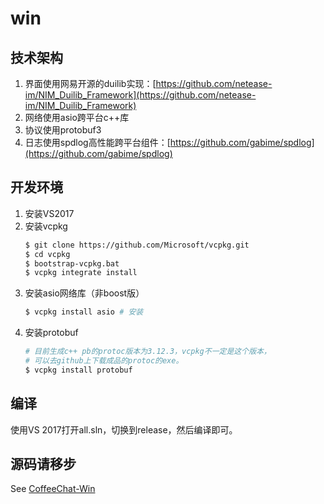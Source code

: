 # win

## 技术架构
1. 界面使用网易开源的duilib实现：[https://github.com/netease-im/NIM_Duilib_Framework](https://github.com/netease-im/NIM_Duilib_Framework)
2. 网络使用asio跨平台c++库
3. 协议使用protobuf3
4. 日志使用spdlog高性能跨平台组件：[https://github.com/gabime/spdlog](https://github.com/gabime/spdlog)

## 开发环境

1. 安装VS2017
2. 安装vcpkg
   ```bash
   $ git clone https://github.com/Microsoft/vcpkg.git
   $ cd vcpkg
   $ bootstrap-vcpkg.bat
   $ vcpkg integrate install
   ```
3. 安装asio网络库（非boost版）
   ```bash
   $ vcpkg install asio # 安装
   ```
4. 安装protobuf
   ```bash
   # 目前生成c++ pb的protoc版本为3.12.3，vcpkg不一定是这个版本，
   # 可以去github上下载成品的protoc的exe。
   $ vcpkg install protobuf 
   ```

## 编译

使用VS 2017打开all.sln，切换到release，然后编译即可。


## 源码请移步

See [CoffeeChat-Win](https://github.com/xmcy0011/CoffeeChat-Win)